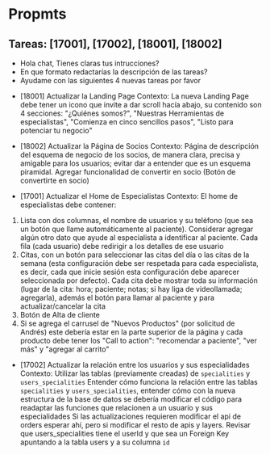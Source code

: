 # Propmts

## Tareas: [17001], [17002], [18001], [18002]

- Hola chat, Tienes claras tus intrucciones?
- En que formato redactarías la descripción de las tareas?
- Ayudame con las siguientes 4 nuevas tareas por favor

* [18001] Actualizar la Landing Page
Contexto: La nueva Landing Page debe tener un icono que invite a dar scroll hacía abajo, su contenido son 4 secciones: "¿Quiénes somos?", "Nuestras Herramientas de especialistas", "Comienza en cinco sencillos pasos", "Listo para potenciar tu negocio"

* [18002] Actualizar la Página de Socios
Contexto: Página de descripción del esquema de negocio de los socios, de manera clara, precisa y amigable para los usuarios; evitar dar a entender que es un esquema piramidal.
Agregar funcionalidad de convertir en socio (Botón de convertirte en socio)

* [17001] Actualizar el Home de Especialistas
Contexto: El home de especialistas debe contener:
1. Lista con dos columnas, el nombre de usuarios y su teléfono (que sea un botón que llame automáticamente al paciente). Considerar agregar algún otro dato que ayude al especialista a identificar al paciente. Cada fila (cada usuario) debe redirigir a los detalles de ese usuario
2. Citas, con un botón para seleccionar las citas del día o las citas de la semana (esta configuración debe ser respetada para cada especialista, es decir, cada que inicie sesión esta configuración debe aparecer seleccionada por defecto). Cada cita debe mostrar toda su información (lugar de la cita: hora; paciente; notas; si hay liga de videollamada; agregarla), además el botón para llamar al paciente y para actualizar/cancelar la cita
3. Botón de Alta de cliente
4. Si se agrega el carrusel de "Nuevos Productos" (por solicitud de Andrés) este debería estar en la parte superior de la página y cada producto debe tener los "Call to action": "recomendar a paciente", "ver más" y "agregar al carrito"

* [17002] Actualizar la relación entre los usuarios y sus especialidades
Contexto: Utilizar las tablas (previamente creadas) de ```specialities``` y ```users_specialities```
Entender cómo funciona la relación entre las tablas ```specialities``` y ```users_specialities```, entender cómo con la nueva estructura de la base de datos se debería modificar el código para readaptar las funciones que relacionen a un usuario y sus especialidades
Si las actualizaciones requieren modificar el api de orders esperar ahí, pero si modificar el resto de apis y layers.
Revisar que users_specialities tiene el userId y que sea un Foreign Key apuntando a la tabla users y a su columna ```id```
